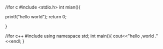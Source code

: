 //for c
#include <stdio.h>
int mian(){

printf("hello world");
return 0;

}

//for c++
#include<iostream>
using namespace std;
int main(){
cout<<"hello ,world ."<<endl;
}
